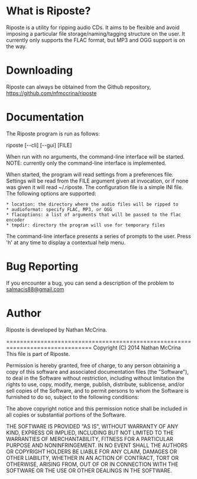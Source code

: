 What is Riposte?
===============================================================================
Riposte is a utility for ripping audio CDs. It aims to be flexible and avoid
imposing a particular file storage/naming/tagging structure on the user. It
currently only supports the FLAC format, but MP3 and OGG support is on the
way.

Downloading
===============================================================================
Riposte can always be obtained from the Github repository,
https://github.com/nfmccrina/riposte

Documentation
===============================================================================
The Riposte program is run as follows:

riposte [--cli] [--gui] [FILE]

When run with no arguments, the command-line interface will be started.
NOTE: currently only the command-line interface is implemented.

When started, the program will read settings from a preferences file. Settings
will be read from the FILE argument given at invocation, or if none was given
it will read ~/.riposte. The configuration file is a simple INI file. The
following options are supported:

    * location: the directory where the audio files will be ripped to
    * audioformat: specify FLAC, MP3, or OGG
    * flacoptions: a list of arguments that will be passed to the flac encoder
    * tmpdir: directory the program will use for temporary files
    
The command-line interface presents a series of prompts to the user. Press 'h'
at any time to display a contextual help menu.

Bug Reporting
===============================================================================
If you encounter a bug, you can send a description of the problem to
salmacis88@gmail.com

Author
===============================================================================
Riposte is developed by Nathan McCrina.

===============================================================================
Copyright (C) 2014 Nathan McCrina
This file is part of Riposte.

Permission is hereby granted, free of charge, to any person obtaining a copy
of this software and associated documentation files (the "Software"), to deal
in the Software without restriction, including without limitation the rights
to use, copy, modify, merge, publish, distribute, sublicense, and/or sell
copies of the Software, and to permit persons to whom the Software is
furnished to do so, subject to the following conditions:

The above copyright notice and this permission notice shall be included in
all copies or substantial portions of the Software.

THE SOFTWARE IS PROVIDED "AS IS", WITHOUT WARRANTY OF ANY KIND, EXPRESS OR
IMPLIED, INCLUDING BUT NOT LIMITED TO THE WARRANTIES OF MERCHANTABILITY,
FITNESS FOR A PARTICULAR PURPOSE AND NONINFRINGEMENT. IN NO EVENT SHALL THE
AUTHORS OR COPYRIGHT HOLDERS BE LIABLE FOR ANY CLAIM, DAMAGES OR OTHER
LIABILITY, WHETHER IN AN ACTION OF CONTRACT, TORT OR OTHERWISE, ARISING FROM,
OUT OF OR IN CONNECTION WITH THE SOFTWARE OR THE USE OR OTHER DEALINGS IN
THE SOFTWARE.

